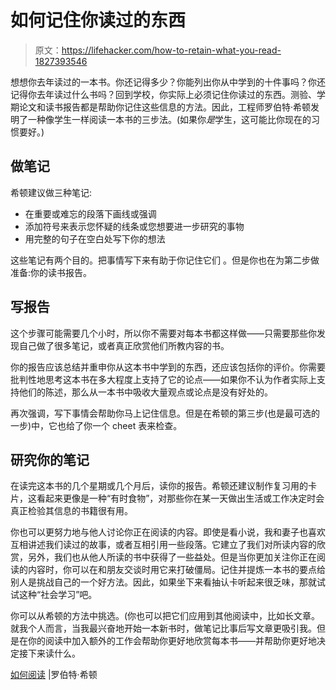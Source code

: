 # 如何记住你读过的东西

> 原文：<https://lifehacker.com/how-to-retain-what-you-read-1827393546>

想想你去年读过的一本书。你还记得多少？你能列出你从中学到的十件事吗？你还记得你去年读过什么书吗？回到学校，你实际上必须记住你读过的东西。测验、学期论文和读书报告都是帮助你记住这些信息的方法。因此，工程师罗伯特·希顿发明了一种像学生一样阅读一本书的三步法。(如果你*是*学生，这可能比你现在的习惯要好。)



## 做笔记

希顿建议做三种笔记:

*   在重要或难忘的段落下画线或强调
*   添加符号来表示您怀疑的线条或您想要进一步研究的事物
*   用完整的句子在空白处写下你的想法

这些笔记有两个目的。把事情写下来有助于你记住它们 。但是你也在为第二步做准备:你的读书报告。

## 写报告

这个步骤可能需要几个小时，所以你不需要对每本书都这样做——只需要那些你发现自己做了很多笔记，或者真正欣赏他们所教内容的书。

你的报告应该总结并重申你从这本书中学到的东西，还应该包括你的评价。你需要批判性地思考这本书在多大程度上支持了它的论点——如果你不认为作者实际上支持他们的陈述，那么从一本书中吸收大量观点或论点是没有好处的。

再次强调，写下事情会帮助你马上记住信息。但是在希顿的第三步(也是最可选的一步)中，它也给了你一个 cheet 表来检查。

## 研究你的笔记

在读完这本书的几个星期或几个月后，读你的报告。希顿还建议制作复习用的卡片，这看起来更像是一种“有时食物”，对那些你在某一天做出生活或工作决定时会真正检验其信息的书籍很有用。

你也可以更努力地与他人讨论你正在阅读的内容。即使是看小说，我和妻子也喜欢互相讲述我们读过的故事，或者互相引用一些段落。它建立了我们对所读内容的欣赏，另外，我们也从他人所读的书中获得了一些益处。但是当你更加关注你正在阅读的内容时，你可以在和朋友交谈时用它来打破僵局。记住并提炼一本书的要点给别人是挑战自己的一个好方法。因此，如果坐下来看抽认卡听起来很乏味，那就试试这种“社会学习”吧。

你可以从希顿的方法中挑选。(你也可以把它们应用到其他阅读中，比如长文章。就我个人而言，当我最兴奋地开始一本新书时，做笔记比事后写文章更吸引我。但是在你的阅读中加入额外的工作会帮助你更好地欣赏每本书——并帮助你更好地决定接下来读什么。

[如何阅读](https://robertheaton.com/2018/06/25/how-to-read/) |罗伯特·希顿